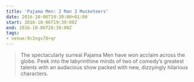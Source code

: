 ```yaml
---
title: 'Pajama Men: 2 Man 3 Musketeers'
date: 2016-10-06T19:30:00+01:00
start: 2016-10-06T19:30:00Z
end: 2016-10-06T20:30:00Z
tags:
- venue:9c3xgv78+qr
---
```

> The spectacularly surreal Pajama Men have won acclaim across the globe. Peek into the labyrinthine minds of two of comedy’s greatest talents with an audacious show packed with new, dizzyingly hilarious characters.
